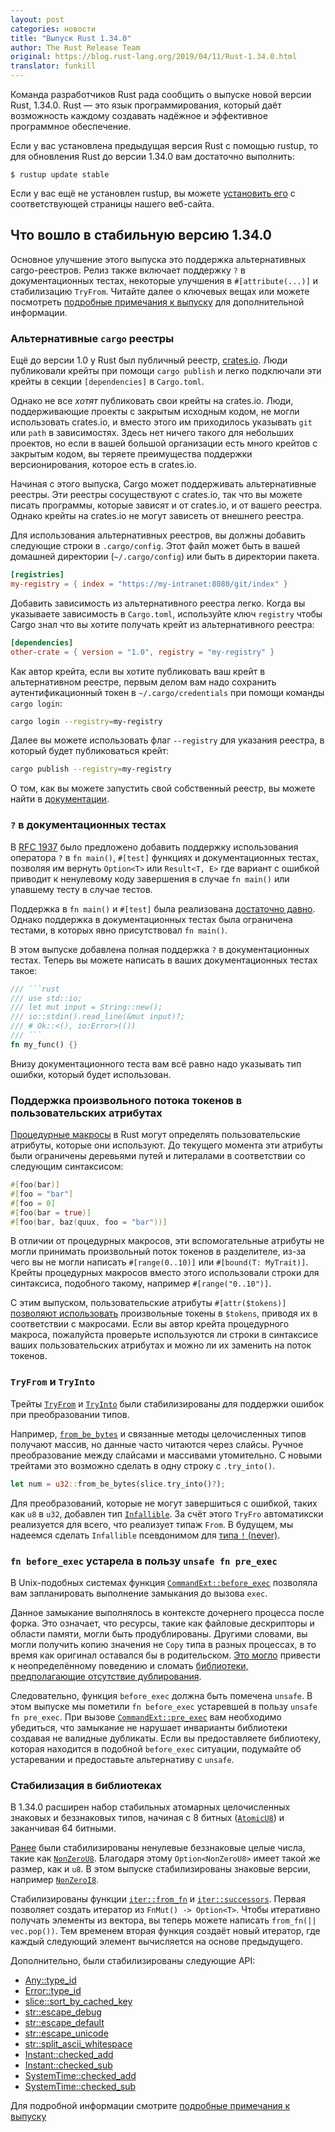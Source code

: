 ```yaml
---
layout: post
categories: новости
title: "Выпуск Rust 1.34.0"
author: The Rust Release Team
original: https://blog.rust-lang.org/2019/04/11/Rust-1.34.0.html
translator: funkill
---
```


Команда разработчиков Rust рада сообщить о выпуске новой версии Rust, 1.34.0.
Rust — это язык программирования, который даёт возможность каждому создавать
надёжное и эффективное программное обеспечение.

Если у вас установлена предыдущая версия Rust с помощью rustup, то для
обновления Rust до версии 1.34.0 вам достаточно выполнить:

```
$ rustup update stable
```

Если у вас ещё не установлен rustup, вы можете [установить его][install] с
соответствующей страницы нашего веб-сайта.

[install]: https://www.rust-lang.org/install.html
[notes]: https://github.com/rust-lang/rust/blob/master/RELEASES.md#version-1340-2019-04-11

## Что вошло в стабильную версию 1.34.0

Основное улучшение этого выпуска это поддержка альтернативных cargo-реестров.
Релиз также включает поддержку `?` в документационных тестах, некоторые
улучшения в `#[attribute(...)]` и стабилизацию `TryFrom`.
Читайте далее о ключевых вещах или можете посмотреть [подробные примечания к выпуску][notes]
для дополнительной информации.

### Альтернативные `cargo` реестры

[crates.io]: http://crates.io/
[registry-docs]: https://doc.rust-lang.org/nightly/cargo/reference/registries.html#running-a-registry

Ещё до версии 1.0 у Rust был публичный реестр, [crates.io].
Люди публиковали крейты при помощи `cargo publish` и легко подключали
эти крейты в секции `[dependencies]` в `Cargo.toml`.

Однако не все _хотят_ публиковать свои крейты на crates.io.
Люди, поддерживающие проекты с закрытым исходным кодом,
не могли использовать crates.io, и вместо этого им приходилось
указывать `git` или `path` в зависимостях.
Здесь нет ничего такого для небольших проектов, но если в вашей
большой организации есть много крейтов с закрытым кодом, вы теряете
преимущества поддержки версионирования, которое есть в crates.io.

Начиная с этого выпуска, Cargo может поддерживать альтернативные реестры.
Эти реестры сосуществуют с crates.io, так что вы можете писать программы,
которые зависят и от crates.io, и от вашего реестра.
Однако крейты на crates.io не могут зависеть от внешнего реестра.

Для использования альтернативных реестров, вы должны добавить следующие
строки в `.cargo/config`. Этот файл может быть в вашей домашней
директории (`~/.cargo/config`) или быть в директории пакета.

```toml
[registries]
my-registry = { index = "https://my-intranet:8080/git/index" }
```

Добавить зависимость из альтернативного реестра легко.
Когда вы указываете зависимость в `Cargo.toml`, используйте ключ
`registry` чтобы Cargo знал что вы хотите получать крейт из альтернативного реестра:

```toml
[dependencies]
other-crate = { version = "1.0", registry = "my-registry" }
```

Как автор крейта, если вы хотите публиковать ваш крейт в
альтернативном реестре, первым делом вам надо сохранить
аутентификационный токен в `~/.cargo/credentials` при помощи команды
`cargo login`:

```sh
cargo login --registry=my-registry
```

Далее вы можете использовать флаг `--registry` для указания реестра,
в который будет публиковаться крейт:

```sh
cargo publish --registry=my-registry
```

О том, как вы можете запустить свой собственный реестр, вы можете найти
в [документации][registry-docs].

### `?` в документационных тестах

[RFC 1937]: https://rust-lang.github.io/rfcs/1937-ques-in-main.html
[достаточно давно]: https://blog.rust-lang.org/2018/05/10/Rust-1.26.html#main-can-return-a-result

В [RFC 1937] было предложено добавить поддержку использования оператора
`?` в `fn main()`, `#[test]` функциях и документационных тестах, позволяя
им вернуть `Option<T>` или `Result<T, E>` где вариант с ошибкой приводит
к ненулевому коду завершения в случае `fn main()` или упавшему тесту в случае тестов.

Поддержка в `fn main()` и `#[test]` была реализована [достаточно давно].
Однако поддержка в документационных тестах была ограничена тестами,
в которых явно присутствовал `fn main()`.

В этом выпуске добавлена полная поддержка `?` в документационных тестах.
Теперь вы можете написать в ваших документационных тестах такое:

````rust
/// ```rust
/// use std::io;
/// let mut input = String::new();
/// io::stdin().read_line(&mut input)?;
/// # Ok::<(), io:Error>(())
/// ```
fn my_func() {}
````

Внизу документационного теста вам всё равно надо указывать тип ошибки, который будет использован.

### Поддержка произвольного потока токенов в пользовательских атрибутах

[Процедурные макросы]: https://blog.rust-lang.org/2018/12/21/Procedural-Macros-in-Rust-2018.html
[arbitrary-tts]: https://github.com/rust-lang/rust/pull/57367

[Процедурные макросы] в Rust могут определять пользовательские
атрибуты, которые они используют. До текущего момента эти атрибуты
были ограничены деревьями путей и литералами в соответствии со
следующим синтаксисом:

```rust
#[foo(bar)]
#[foo = "bar"]
#[foo = 0]
#[foo(bar = true)]
#[foo(bar, baz(quux, foo = "bar"))]
```

В отличии от процедурных макросов, эти вспомогательные атрибуты
не могли принимать произвольный поток токенов в разделителе, из-за
чего вы не могли написать `#[range(0..10)]` или `#[bound(T: MyTrait)]`.
Крейты процедурных макросов вместо этого использовали строки для
синтаксиса, подобного такому, например `#[range("0..10")]`.

С этим выпуском, пользовательские атрибуты `#[attr($tokens)]` [позволяют использовать][arbitrary-tts] произвольные токены в `$tokens`, приводя их в соответствии с макросами.
Если вы автор крейта процедурного макроса, пожалуйста проверьте
используются ли строки в синтаксисе ваших пользовательских атрибутах
и можно ли их заменить на поток токенов.

### `TryFrom` и `TryInto`

[`from_be_bytes`]: https://doc.rust-lang.org/std/primitive.u32.html#method.from_be_bytes
[never_type]: https://github.com/rust-lang/rust/issues/35121
[`TryFrom`]: https://doc.rust-lang.org/std/convert/trait.TryFrom.html
[`TryInto`]: https://doc.rust-lang.org/std/convert/trait.TryInto.html
[`Infallible`]: https://doc.rust-lang.org/std/convert/enum.Infallible.html

Трейты [`TryFrom`] и [`TryInto`] были стабилизированы для поддержки
ошибок при преобразовании типов.

Например, [`from_be_bytes`] и связанные методы целочисленных типов
получают массив, но данные часто читаются через слайсы. Ручное
преобразование между слайсами и массивами утомительно. С новыми
трейтами это возможно сделать в одну строку с `.try_into()`.

```rust
let num = u32::from_be_bytes(slice.try_into()?);
```

Для преобразований, которые не могут завершиться с ошибкой, таких как `u8` в `u32`,
добавлен тип [`Infallible`]. За счёт этого `TryFro` автоматикски реализуется для
всего, что реализует типаж `From`. В будущем, мы надеемся сделать
`Infallible` псевдонимом для [типа `!` (never)][never_type].

### `fn before_exec` устарела в пользу `unsafe fn pre_exec`

[`CommandExt::before_exec`]: https://doc.rust-lang.org/std/os/unix/process/trait.CommandExt.html#tymethod.before_exec
[`CommandExt::pre_exec`]: https://doc.rust-lang.org/std/os/unix/process/trait.CommandExt.html#tymethod.pre_exec
[ub-possible]: https://github.com/rust-lang/rust/issues/39575#issuecomment-437658766
[non-dup]: https://github.com/rust-lang/rust/issues/39575#issuecomment-439645949

В Unix-подобных системах функция [`CommandExt::before_exec`]
позволяла вам запланировать выполнение замыкания до вызова `exec`.

Данное замыкание выполнялось в контексте дочернего процесса после форка.
Это означает, что ресурсы, такие как файловые дескрипторы и
области памяти, могли быть продублированы. Другими словами, вы
могли получить копию значения не `Copy` типа в разных процессах,
в то время как оригинал оставался бы в родительском. [Это могло][ub-possible]
привести к неопределённому поведению и сломать
[библиотеки, предполагающие отсутствие дублирования][non-dup].

Следовательно, функция `before_exec` должна быть помечена `unsafe`.
В этом выпуске мы пометили `fn before_exec` устаревшей в пользу
`unsafe fn pre_exec`. При вызове [`CommandExt::pre_exec`] вам
необходимо убедиться, что замыкание не нарушает инварианты
библиотеки создавая не валидные дубликаты. Если вы предоставляете
библиотеку, которая находится в подобной `before_exec` ситуации,
подумайте об устаревании и предоставьте альтернативу с `unsafe`.

### Стабилизация в библиотеках

[`AtomicU8`]: https://doc.rust-lang.org/std/sync/atomic/struct.AtomicU8.html
[`NonZeroU8`]: https://doc.rust-lang.org/std/num/struct.NonZeroU8.html
[`NonZeroI8`]: https://doc.rust-lang.org/std/num/struct.NonZeroI8.html
[`iter::from_fn`]: https://doc.rust-lang.org/std/iter/fn.from_fn.html
[`iter::successors`]: https://doc.rust-lang.org/std/iter/fn.successors.html
[prev-1.28]: https://github.com/rust-lang/rust/blob/master/RELEASES.md#version-1280-2018-08-02

В 1.34.0 расширен набор стабильных атомарных целочисленных
знаковых и беззнаковых типов, начиная с 8 битных ([`AtomicU8`]) и
заканчивая 64 битными.

[Ранее][prev-1.28] были стабилизированы ненулевые беззнаковые
целые числа, такие как [`NonZeroU8`]. Благодаря этому `Option<NonZeroU8>`
имеет такой же размер, как и `u8`. В этом выпуске стабилизированы
знаковые версии, например [`NonZeroI8`].

Стабилизированы функции [`iter::from_fn`] и [`iter::successors`].
Первая позволяет создать итератор из `FnMut() -> Option<T>`. Чтобы
итеративно получать элементы из вектора, вы теперь можете написать
`from_fn(|| vec.pop())`.
Тем временем вторая функция создаёт новый итератор, где каждый
следующий элемент вычисляется на основе предыдущего.

Дополнительно, были стабилизированы следующие API:

- [Any::type_id](https://doc.rust-lang.org/std/any/trait.Any.html#tymethod.type_id)
- [Error::type_id](https://doc.rust-lang.org/std/error/trait.Error.html#method.type_id)
- [slice::sort_by_cached_key](https://doc.rust-lang.org/std/primitive.slice.html#method.sort_by_cached_key)
- [str::escape_debug](https://doc.rust-lang.org/std/primitive.str.html#method.escape_debug)
- [str::escape_default](https://doc.rust-lang.org/std/primitive.str.html#method.escape_default)
- [str::escape_unicode](https://doc.rust-lang.org/std/primitive.str.html#method.escape_unicode)
- [str::split_ascii_whitespace](https://doc.rust-lang.org/std/primitive.str.html#method.split_ascii_whitespace)
- [Instant::checked_add](https://doc.rust-lang.org/std/time/struct.Instant.html#method.checked_add)
- [Instant::checked_sub](https://doc.rust-lang.org/std/time/struct.Instant.html#method.checked_sub)
- [SystemTime::checked_add](https://doc.rust-lang.org/std/time/struct.SystemTime.html#method.checked_add)
- [SystemTime::checked_sub](https://doc.rust-lang.org/std/time/struct.SystemTime.html#method.checked_sub)

Для подробной информации смотрите [подробные примечания к выпуску][notes]
